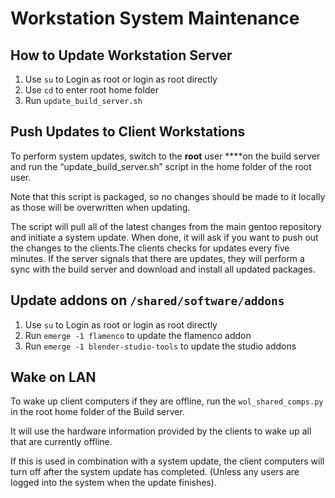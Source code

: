 # Workstation System Maintenance

## How to Update Workstation Server
1. Use `su` to Login as root or login as root directly
2. Use `cd` to enter root home folder
3. Run `update_build_server.sh`

## Push Updates to Client Workstations

To perform system updates, switch to the **root** user ****on the build server and run the “update_build_server.sh” script in the home folder of the root user.

Note that this script is packaged, so no changes should be made to it locally as those will be overwritten when updating.

The script will pull all of the latest changes from the main gentoo repository and initiate a system update. When done, it will ask if you want to push out the changes to the clients.The clients checks for updates every five minutes. If the server signals that there are updates, they will perform a sync with the build server and download and install all updated packages.


## Update addons on `/shared/software/addons`

1. Use `su` to Login as root or login as root directly
2. Run `emerge -1 flamenco` to update the flamenco addon
3. Run `emerge -1 blender-studio-tools` to update the studio addons

## Wake on LAN

To wake up client computers if they are offline, run the `wol_shared_comps.py` in the root home folder of the Build server.

It will use the hardware information provided by the clients to wake up all that are currently offline.

If this is used in combination with a system update, the client computers will turn off after the system update has completed. (Unless any users are logged into the system when the update finishes).